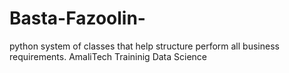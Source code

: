 # Basta-Fazoolin-
python  system of classes that help structure perform all business requirements.
AmaliTech Traininig Data Science
